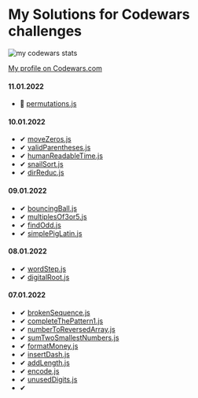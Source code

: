 # My Solutions for Codewars challenges 

![my codewars stats](https://www.codewars.com/users/adamsokolski/badges/large)

[My profile on Codewars.com](https://www.codewars.com/users/adamsokolski)


#### 11.01.2022

- 🚧 [permutations.js](./JavaScript/permutations.js)

#### 10.01.2022

- ✔ [moveZeros.js](./JavaScript/moveZeros.js)
- ✔ [validParentheses.js](./JavaScript/validParentheses.js)
- ✔ [humanReadableTime.js](./JavaScript/humanReadableTime.js)
- ✔ [snailSort.js](./JavaScript/snailSort.js)
- ✔ [dirReduc.js](./JavaScript/dirReduc.js)

#### 09.01.2022

- ✔ [bouncingBall.js](./JavaScript/bouncingBall.js)
- ✔ [multiplesOf3or5.js](./JavaScript/multiplesOf3or5.js)
- ✔ [findOdd.js](./JavaScript/findOdd.js)
- ✔ [simplePigLatin.js](./JavaScript/simplePigLatin.js)

#### 08.01.2022

- ✔ [wordStep.js](./JavaScript/wordStep.js)
- ✔ [digitalRoot.js](./JavaScript/digitalRoot.js)

#### 07.01.2022

- ✔ [brokenSequence.js](./JavaScript/brokenSequence.js)
- ✔ [completeThePattern1.js](./JavaScript/completeThePattern1.js)
- ✔ [numberToReversedArray.js](./JavaScript/numberToReversedArray.js)
- ✔ [sumTwoSmallestNumbers.js](./JavaScript/sumTwoSmallestNumbers.js)
- ✔ [formatMoney.js](./JavaScript/formatMoney.js)
- ✔ [insertDash.js](./JavaScript/insertDash.js)
- ✔ [addLength.js](./JavaScript/addLength.js)
- ✔ [encode.js](./JavaScript/encode.js)
- ✔ [unusedDigits.js](./JavaScript/unusedDigits.js)
- ✔ []()